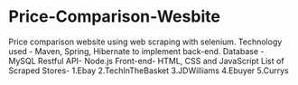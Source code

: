 # Price-Comparison-Wesbite
Price comparison website using web scraping with selenium.
Technology used -   Maven, Spring, Hibernate to implement back-end.
Database -          MySQL
Restful API-        Node.js
Front-end-          HTML, CSS and JavaScript
List of Scraped Stores-
1.Ebay
2.TechInTheBasket
3.JDWilliams
4.Ebuyer
5.Currys
